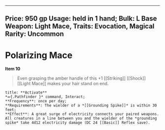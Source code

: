 
---
Price: 950 gp
Usage: held in 1 hand;
Bulk: L
Base Weapon: Light Mace,
Traits: Evocation, Magical
Rarity: Uncommon
---

# Polarizing Mace

**Item 10**

> Even grasping the amber handle of this +1 [[Striking]] [[Shock]] [[Light Mace]] makes your hair stand on end.

```ad-embed-ability
title: **Activate**
*⬺{.Pathfinder }* command, Interact; 
**Frequency**: once per day;
**Requirements**: The wielder of a *[[Grounding Spike]]* is within 30 feet;
**Effect**: A great surge of electricity connects your paired weapons. All creatures in a line between you and the wielder of the *grounding spike* take 4d12 electricity damage (DC 24 [[Basic]] Reflex save).

```
